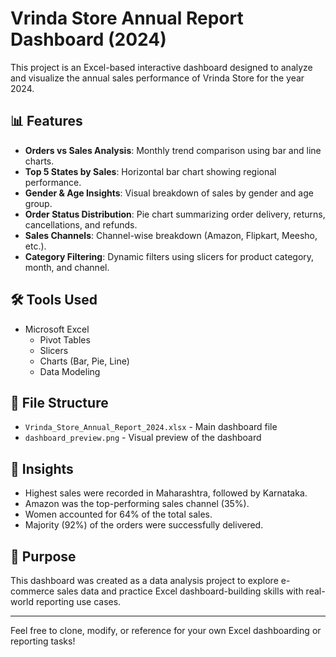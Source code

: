# Vrinda Store Annual Report Dashboard (2024)

This project is an Excel-based interactive dashboard designed to analyze and visualize the annual sales performance of Vrinda Store for the year 2024.

## 📊 Features

- **Orders vs Sales Analysis**: Monthly trend comparison using bar and line charts.
- **Top 5 States by Sales**: Horizontal bar chart showing regional performance.
- **Gender & Age Insights**: Visual breakdown of sales by gender and age group.
- **Order Status Distribution**: Pie chart summarizing order delivery, returns, cancellations, and refunds.
- **Sales Channels**: Channel-wise breakdown (Amazon, Flipkart, Meesho, etc.).
- **Category Filtering**: Dynamic filters using slicers for product category, month, and channel.

## 🛠 Tools Used

- Microsoft Excel
  - Pivot Tables
  - Slicers
  - Charts (Bar, Pie, Line)
  - Data Modeling

## 📂 File Structure

- `Vrinda_Store_Annual_Report_2024.xlsx` - Main dashboard file
- `dashboard_preview.png` - Visual preview of the dashboard

## 🧠 Insights

- Highest sales were recorded in Maharashtra, followed by Karnataka.
- Amazon was the top-performing sales channel (35%).
- Women accounted for 64% of the total sales.
- Majority (92%) of the orders were successfully delivered.

## 📌 Purpose

This dashboard was created as a data analysis project to explore e-commerce sales data and practice Excel dashboard-building skills with real-world reporting use cases.

---

Feel free to clone, modify, or reference for your own Excel dashboarding or reporting tasks!
